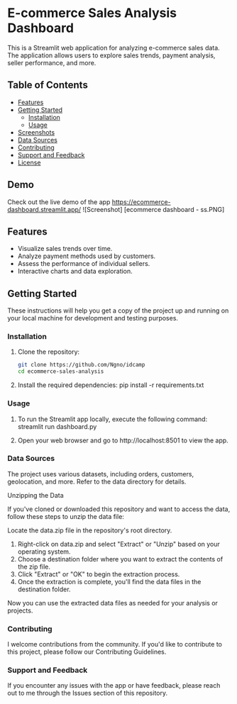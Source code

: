 # E-commerce Sales Analysis Dashboard

This is a Streamlit web application for analyzing e-commerce sales data. The application allows users to explore sales trends, payment analysis, seller performance, and more.

## Table of Contents

- [Features](#features)
- [Getting Started](#getting-started)
  - [Installation](#installation)
  - [Usage](#usage)
- [Screenshots](#screenshots)
- [Data Sources](#data-sources)
- [Contributing](#contributing)
- [Support and Feedback](#support-and-feedback)
- [License](#license)

## Demo

Check out the live demo of the app https://ecommerce-dashboard.streamlit.app/
![Screenshot] [ecommerce dashboard - ss.PNG]

## Features

- Visualize sales trends over time.
- Analyze payment methods used by customers.
- Assess the performance of individual sellers.
- Interactive charts and data exploration.

## Getting Started

These instructions will help you get a copy of the project up and running on your local machine for development and testing purposes.

### Installation

1. Clone the repository:

   ```bash
   git clone https://github.com/Ngno/idcamp
   cd ecommerce-sales-analysis

2. Install the required dependencies:
    pip install -r requirements.txt


### Usage

1. To run the Streamlit app locally, execute the following command:
    streamlit run dashboard.py

2. Open your web browser and go to http://localhost:8501 to view the app.

### Data Sources
The project uses various datasets, including orders, customers, geolocation, and more. Refer to the data directory for details. 

Unzipping the Data

If you've cloned or downloaded this repository and want to access the data, follow these steps to unzip the data file:

Locate the data.zip file in the repository's root directory.

1. Right-click on data.zip and select "Extract" or "Unzip" based on your operating system.
2. Choose a destination folder where you want to extract the contents of the zip file.
3. Click "Extract" or "OK" to begin the extraction process.
4. Once the extraction is complete, you'll find the data files in the destination folder.

Now you can use the extracted data files as needed for your analysis or projects.

### Contributing
I welcome contributions from the community. If you'd like to contribute to this project, please follow our Contributing Guidelines.

### Support and Feedback
If you encounter any issues with the app or have feedback, please reach out to me through the Issues section of this repository.
